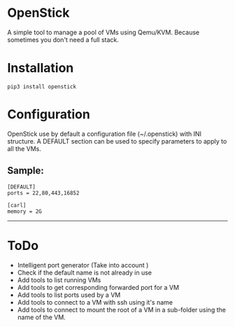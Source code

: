 # OpenStick
A simple tool to manage a pool of VMs using Qemu/KVM. Because sometimes you don't need a full stack.

# Installation
    pip3 install openstick

# Configuration
OpenStick use by default a configuration file (~/.openstick) with INI structure. A DEFAULT section can be used to specify parameters to apply to all the VMs.

Sample:
-------------------------
    [DEFAULT]
    ports = 22,80,443,16852

    [carl]
    memory = 2G
-------------------------

# ToDo
- Intelligent port generator (Take into account )
- Check if the default name is not already in use
- Add tools to list running VMs
- Add tools to get corresponding forwarded port for a VM
- Add tools to list ports used by a VM
- Add tools to connect to a VM with ssh using it's name
- Add tools to connect to mount the root of a VM in a sub-folder using the name of the VM.
